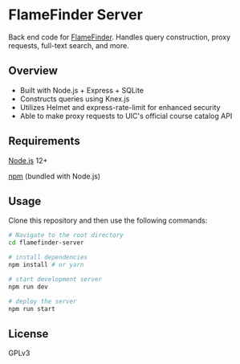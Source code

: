 # FlameFinder Server
Back end code for [FlameFinder](https://github.com/JRapt0r/flamefinder). Handles query construction, proxy requests, full-text search, and more.

## Overview

- Built with Node.js + Express + SQLite
- Constructs queries using Knex.js 
- Utilizes Helmet and express-rate-limit for enhanced security
- Able to make proxy requests to UIC's official course catalog API

## Requirements
[Node.js](https://nodejs.org/en/ "Node.js") 12+

[npm](https://nodejs.org/en/ "npm") (bundled with Node.js)

## Usage

Clone this repository and then use the following commands:

``` bash
# Navigate to the root directory
cd flamefinder-server

# install dependencies
npm install # or yarn

# start development server
npm run dev

# deploy the server
npm run start
```

## License

GPLv3
